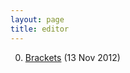 ```yaml
---
layout: page
title: editor
---
```


0. [Brackets](/bookmark/2012/11/13/brackets.html) (13 Nov 2012) 
